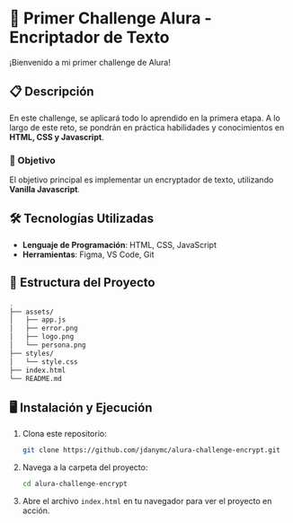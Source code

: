 # 🚀 Primer Challenge Alura - Encriptador de Texto

¡Bienvenido a mi primer challenge de Alura!

## 📋 Descripción

En este challenge, se aplicará todo lo aprendido en la primera etapa. A lo largo de este reto, se pondrán en práctica habilidades y conocimientos en **HTML, CSS y Javascript**.

### 🎯 Objetivo

El objetivo principal es implementar un encryptador de texto, utilizando **Vanilla Javascript**.

## 🛠️ Tecnologías Utilizadas

- **Lenguaje de Programación**: HTML, CSS, JavaScript
- **Herramientas**: Figma, VS Code, Git

## 📂 Estructura del Proyecto

```bash
.
├── assets/
│   ├── app.js
│   ├── error.png
│   ├── logo.png
│   └── persona.png
├── styles/
│   └── style.css
├── index.html
└── README.md
```
## 🖥️ Instalación y Ejecución
1. Clona este repositorio:
    ```bash
    git clone https://github.com/jdanymc/alura-challenge-encrypt.git
    ```
2. Navega a la carpeta del proyecto:
    ```bash
    cd alura-challenge-encrypt
    ```
3. Abre el archivo `index.html` en tu navegador para ver el proyecto en acción.

